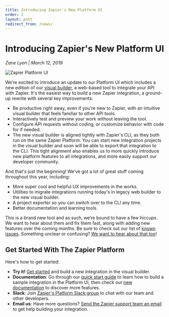 ```yaml
---
title: Introducing Zapier's New Platform UI
order: 2
layout: post
redirect_from: /news/
---
```


# Introducing Zapier's New Platform UI

_Zane Lyon \| March 12, 2019_

![Zapier Platform UI](https://cdn.zapier.com/storage/photos/5eb1c7c2281da6c2fa5de7b89e3293e0.png)

We’re excited to introduce an update to our Platform UI which includes a new edition of our [visual builder](https://zapier.com/app/developer/), a web-based tool to integrate your API with Zapier. It's the easiest way to build a new Zapier integration, a ground-up rewrite with several key improvements:

- Be productive right away, even if you're new to Zapier, with an intuitive visual builder that feels familiar to other API tools.
- Interactively test and preview your work without leaving the tool.
- Configure API requests without coding, or customize behavior with code for if needed.
- The new visual builder is aligned tightly with Zapier's CLI, as they both run on the same Zapier Platform. You can start new integration projects in the visual builder and soon will be able to export that integration to the CLI. This tight alignment also enables us to more quickly introduce new platform features to all integrations, and more easily support our developer community.

And that's just the beginning! We’ve got a lot of great stuff coming throughout this year, including:

- More super cool and helpful UX improvements in the works.
- Utilities to migrate integrations running today's in legacy web builder to the new visual builder.
- A project exporter so you can switch over to the CLI any time.
- Better documentation and learning tools.

This is a brand new tool and as such, we’re bound to have a few hiccups. We want to hear about them and fix them fast, along with adding new features over the coming months. Be sure to check out our list of [known issues](https://platform.zapier.com/docs/knownissues). Something unclear or confusing? [We want to hear about that too](mailto:partners@zapier.com)!

## Get Started With The Zapier Platform

Here's how to get started:

- **Try it!** [Get started]( https://zapier.com/app/developer/) and build a new integration in the visual builder.
- **Documentation**: Go through our [quick start guide](https://platform.zapier.com/quickstart/introduction) to learn how to build a sample integration in the Platform UI, then check our [new documentation](https://platform.zapier.com/docs/intro) to discover more features.
- **Slack**: Join [Zapier's Platform Slack group](https://zapier-platform.slack.com/join/shared_invite/enQtNTg1MjM5NjMzNTI3LTUyYWJjM2E1NTQ3NjViMGY0MzQ1NWJiMDJmNjcyNTJjMWRlOTg4MTNjOWEwNDFlNGExODU5OTgzNWM3MzZlMjk) to chat with our team and other developers.
- **Email us**: Have more questions? [Send the Zapier support team an email](mailto:partners@zapier.com) to get help building your integration.
